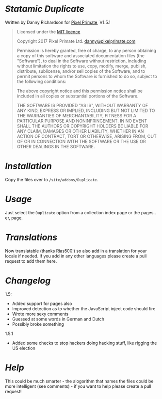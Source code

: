 *Statamic Duplicate*
==
Written by Danny Richardson for [Pixel Primate](http://www.pixelprimate.com), V1.5.1

> Licensed under the [MIT licence](https://opensource.org/licenses/MIT)
>
> Copyright 2017 Pixel Primate Ltd.  danny@pixelprimate.com
> 
> Permission is hereby granted, free of charge, to any person obtaining a copy of this software and associated documentation files (the "Software"), to deal in the Software without restriction, including without limitation the rights to use, copy, modify, merge, publish, distribute, sublicense, and/or sell copies of the Software, and to permit persons to whom the Software is furnished to do so, subject to the following conditions:
> 
> The above copyright notice and this permission notice shall be included in all copies or substantial portions of the Software.
> 
> THE SOFTWARE IS PROVIDED "AS IS", WITHOUT WARRANTY OF ANY KIND, EXPRESS OR IMPLIED, INCLUDING BUT NOT LIMITED TO THE WARRANTIES OF MERCHANTABILITY, FITNESS FOR A PARTICULAR PURPOSE AND NONINFRINGEMENT. IN NO EVENT SHALL THE AUTHORS OR COPYRIGHT HOLDERS BE LIABLE FOR ANY CLAIM, DAMAGES OR OTHER LIABILITY, WHETHER IN AN ACTION OF CONTRACT, TORT OR OTHERWISE, ARISING FROM, OUT OF OR IN CONNECTION WITH THE SOFTWARE OR THE USE OR OTHER DEALINGS IN THE SOFTWARE.

*Installation*
==

Copy the files over to `/site/addons/Duplicate`.


*Usage*
==

Just select the `Duplicate` option from a collection index page or the pages.. er, page.


*Translations*
==
Now translatable (thanks Rias500!) so also add in a translation for your locale if needed. If you add in any other languages please create a pull request to add them here.


*Changelog*
==
1.5:
- Added support for pages also
- Improved detection as to whether the JavaScript inject code should fire
- Wrote more sexy comments
- Guessed at some words in German and Dutch
- Possibly broke something

1.5.1
- Added some checks to stop hackers doing hacking stuff, like rigging the US election

*Help*
==

This could be much smarter - the alogorithm that names the files could be more intelligent (see comments) - if you want to help please create a pull request!
